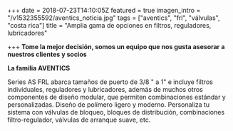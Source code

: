 +++
date = 2018-07-23T14:10:05Z
featured = true
imagen_intro = "/v1532355592/aventics_noticia.jpg"
tags = ["aventics", "frl", "válvulas", "costa rica"]
title = "Amplia gama de opciones en filtros, reguladores, lubricadores"

+++
**Tome la mejor decisión, somos un equipo que nos gusta asesorar a nuestros clientes y socios**

**La familia AVENTICS**

Series AS FRL abarca tamaños de puerto de 3/8 " a 1" e incluye filtros individuales, reguladores y lubricadores, además de muchos otros componentes de diseño modular, que permiten combinaciones estándar y personalizadas. Diseño de polímero ligero y moderno. Personaliza tu sistema con válvulas de bloqueo, bloques de distribución, combinaciones filtro-regulador, válvulas de arranque suave, etc.